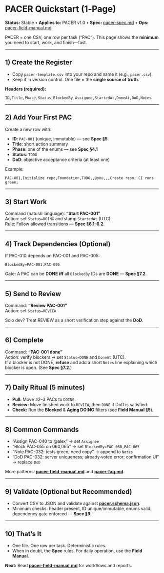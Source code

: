 # PACER Quickstart (1‑Page)
**Status:** Stable • **Applies to:** PACER v1.0 • **Spec:** [pacer-spec.md](docs/pacer/pacer-spec.md) • **Ops:** [pacer-field-manual.md](docs/pacer/pacer-field-manual.md)

PACER = one CSV, one row per task (“PAC”). This page shows the **minimum** you need to start, work, and finish—fast.

---

## 1) Create the Register
- Copy `pacer-template.csv` into your repo and name it (e.g., `pacer.csv`).
- Keep it in version control. One file = the **single source of truth**.

**Headers (required):**
```
ID,Title,Phase,Status,BlockedBy,Assignee,StartedAt,DoneAt,DoD,Notes
```

---

## 2) Add Your First PAC
Create a new row with:
- **ID**: `PAC-001` (unique, immutable) — see **Spec §5**  
- **Title**: short action summary  
- **Phase**: one of the enums — see **Spec §4.1**  
- **Status**: `TODO`  
- **DoD**: objective acceptance criteria (at least one)

Example:
```
PAC-001,Initialize repo,Foundation,TODO,,@you,,,Create repo; CI runs green;
```

---

## 3) Start Work
Command (natural language): **“Start PAC-001”**  
Action: set `Status=DOING` and stamp `StartedAt` (UTC).  
Rule: Follow allowed transitions — **Spec §6.1–6.2**.

---

## 4) Track Dependencies (Optional)
If PAC-010 depends on PAC-001 and PAC-005:
```
BlockedBy=PAC-001,PAC-005
```
Gate: A PAC can be **DONE** **iff** all `BlockedBy` IDs are **DONE** — **Spec §7.2**.

---

## 5) Send to Review
Command: **“Review PAC-001”**  
Action: set `Status=REVIEW`.

Solo dev? Treat REVIEW as a short verification step against the **DoD**.

---

## 6) Complete
Command: **“PAC-001 done”**  
Action: verify blockers → set `Status=DONE` and `DoneAt` (UTC).  
If a blocker is not DONE, **refuse** and add a short `Notes` line explaining which blocker is open. (See **Spec §7.2**.)

---

## 7) Daily Ritual (5 minutes)
- **Pull:** Move ≤2–3 PACs to `DOING`.  
- **Review:** Move finished work to `REVIEW`, then `DONE` if DoD is satisfied.  
- **Check:** Run the **Blocked** & **Aging DOING** filters (see **Field Manual §5**).

---

## 8) Common Commands
- “Assign PAC-040 to @alex” → set `Assignee`
- “Block PAC-055 on 060,065” → set `BlockedBy=PAC-060,PAC-065`
- “Note PAC-032: tests green, need copy” → append to `Notes`
- “DoD PAC-032: server uniqueness; already‑voted error; confirmation UI” → replace `DoD`

More patterns: **[pacer-field-manual.md](pacer-field-manual.md)** and **[pacer-faq.md](pacer-faq.md)**.

---

## 9) Validate (Optional but Recommended)
- Convert CSV to JSON and validate against **[pacer.schema.json](pacer.schema.json)**.  
- Minimum checks: header present, ID unique/immutable, enums valid, dependency gate enforced — **Spec §9**.

---

## 10) That’s It
- One file. One row per task. Deterministic rules.
- When in doubt, the **Spec** rules. For daily operation, use the **Field Manual**.

**Next:** Read **[pacer-field-manual.md](pacer-field-manual.md)** for workflows and reports.
